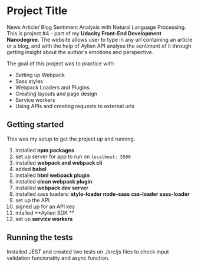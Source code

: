 # Project Title

News Article/ Blog Sentiment Analysis with Natural Language Processing. This is project #4 - part of my **Udacity Front-End Development Nanodegree**. The website allows user to type in any url containing an article or a blog, and with the help of Aylien API analyse the sentiment of it through getting insight about the author's emotions and perspective.

The goal of this project was to practice with:
- Setting up Webpack
- Sass styles
- Webpack Loaders and Plugins
- Creating layouts and page design
- Service workers
- Using APIs and creating requests to external urls

## Getting started

This was my setup to get the project up and running.
1. installed **npm packages**
1. set up server for app to run on ```localhost: 5500```
1. installed **webpack and webpack cli**
1. added **babel**
1. installed **html webpack plugin**
1. installed **clean webpack plugin**
1. installed **webpack dev server**
1. installed sass loaders: **style-loader node-sass css-loader sass-loader**
1. set up the API
1. signed up for an API key 
1. intalled **Aylien SDK **
1. set up **service workers**

## Running the tests
Installed JEST and created two tests on ./src/js files to check input validation funcionality and async function.
